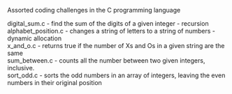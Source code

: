 Assorted coding challenges in the C programming language<br>

digital_sum.c - find the sum of the digits of a given integer - recursion<br>
alphabet_position.c - changes a string of letters to a string of numbers - dynamic allocation<br>
x_and_o.c - returns true if the number of Xs and Os in a given string are the same<br>
sum_between.c - counts all the number between two given integers, inclusive. <br>
sort_odd.c - sorts the odd numbers in an array of integers, leaving the even numbers in their original position<br>